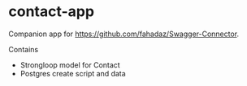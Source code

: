 # contact-app
Companion app for https://github.com/fahadaz/Swagger-Connector.

Contains
* Strongloop model for Contact
* Postgres create script and data
